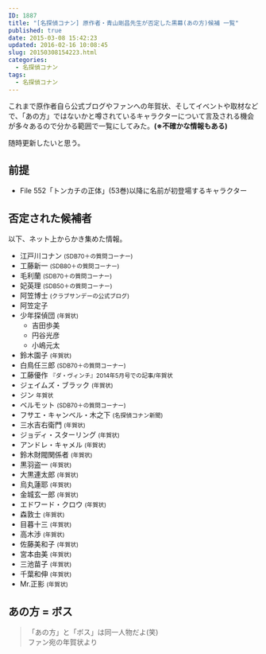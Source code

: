```yaml
---
ID: 1887
title: "[名探偵コナン] 原作者・青山剛昌先生が否定した黒幕(あの方)候補 一覧"
published: true
date: 2015-03-08 15:42:23
updated: 2016-02-16 10:08:45
slug: 20150308154223.html
categories:
  - 名探偵コナン
tags:
  - 名探偵コナン
---
```


これまで原作者自ら公式ブログやファンへの年賀状、そしてイベントや取材などで、「あの方」ではないかと噂されているキャラクターについて言及される機会が多々あるので分かる範囲で一覧にしてみた。**(※不確かな情報もある)**

随時更新したいと思う。

<!--more-->
<h2>前提</h2>
<ul>
<li>File 552「トンカチの正体」(53巻)以降に名前が初登場するキャラクター</li>
</ul>

<h2>否定された候補者</h2>

以下、ネット上からかき集めた情報。

<ul>
    <li>江戸川コナン <small>(SDB70＋の質問コーナー)</small></li>
    <li>工藤新一 <small>(SDB80＋の質問コーナー)</small></li>
    <li>毛利蘭 <small>(SDB70＋の質問コーナー)</small></li>
    <li>妃英理 <small>(SDB50＋の質問コーナー)</small></li>
    <li>阿笠博士 <small>(クラブサンデーの公式ブログ)</small></li>
    <li>阿笠定子</li>
    <li>少年探偵団 <small>(年賀状)</small>
        <ul>
            <li>吉田歩美</li>
            <li>円谷光彦</li>
            <li>小嶋元太</li>
        </ul>
    </li>
    <li>鈴木園子 <small>(年賀状)</small></li>
    <li>白鳥任三郎 <small>(SDB70＋の質問コーナー)</small></li>
    <li>工藤優作 <small>『ダ・ヴィンチ』2014年5月号での記事/年賀状</small></li>
    <li>ジェイムズ・ブラック <small>(年賀状)</small></li>
    <li>ジン <small>年賀状</small></li>
    <li>ベルモット <small>(SDB70＋の質問コーナー)</small></li>
    <li>フサエ・キャンベル・木之下 <small>(名探偵コナン新聞)</small></li>
    <li>三水吉右衛門 <small>(年賀状)</small></li>
    <!-- -->
    <li>ジョディ・スターリング <small>(年賀状)</small></li>
    <li>アンドレ・キャメル <small>(年賀状)</small></li>
    <li>鈴木財閥関係者 <small>(年賀状)</small></li>
    <li>黒羽盗一 <small>(年賀状)</small></li>
    <li>大黒連太郎 <small>(年賀状)</small></li>
    <li>烏丸蓮耶 <small>(年賀状)</small></li>
    <li>金城玄一郎 <small>(年賀状)</small></li>
    <li>エドワード・クロウ <small>(年賀状)</small></li>
    <li>森敦士 <small>(年賀状)</small></li>
    <li>目暮十三 <small>(年賀状)</small></li>
    <li>高木渉 <small>(年賀状)</small></li>
    <li>佐藤美和子 <small>(年賀状)</small></li>
    <li>宮本由美 <small>(年賀状)</small></li>
    <li>三池苗子 <small>(年賀状)</small></li>
    <li>千葉和伸 <small>(年賀状)</small></li>
    <li>Mr.正影 <small>(年賀状)</small></li>
</ul>

<h2>あの方 = ボス</h2>
<blockquote>「あの方」と「ボス」は同一人物だよ(笑)

<footer>ファン宛の年賀状より</footer></blockquote>
